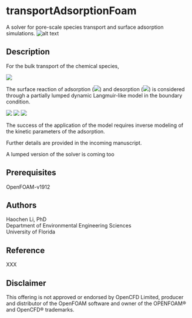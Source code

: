 # transportAdsorptionFoam
A solver for pore-scale species transport and surface adsorption simulations.
![alt text](https://github.com/Rdfing/transportAdsorptionFoam/blob/master/sample_1k_sphere_DOF_10M.png?raw=true)

## Description
For the bulk transport of the chemical species, 

<img src="https://render.githubusercontent.com/render/math?math=\frac{\partial Y_{j}}{\partial t}%2B\nabla\cdot\left(\mathbf{u}Y_{j}\right)=\nabla\cdot\left(D_{j}\nabla Y_{j}\right).">

The surface reaction of adsorption (<img src="https://render.githubusercontent.com/render/math?math=N_{ads}">) and desorption (<img src="https://render.githubusercontent.com/render/math?math=N_{des}">) is considered through a partially lumped dynamic Langmuir-like model in the boundary condition.

<img src="https://render.githubusercontent.com/render/math?math=\frac{\partial Y_{j}^{ads}}{\partial t}=N_{ads}-N_{des},">

<img src="https://render.githubusercontent.com/render/math?math=N_{ads}=k_{ads}Y_{j}\left(1-\theta\right)\quad and\quad\theta=\frac{Y_{j}^{ads}}{\Gamma_{j}^{ads}},">

<img src="https://render.githubusercontent.com/render/math?math=N_{des}=k_{des}Y_{j}^{ads}.">

The success of the application of the model requires inverse modeling of the kinetic parameters of the adsorption.

Further details are provided in the incoming manuscript.

A lumped version of the solver is coming too

## Prerequisites
OpenFOAM-v1912 

## Authors
Haochen Li, PhD <br />
Department of Environmental Engineering Sciences <br />
University of Florida

## Reference
XXX 

## Disclaimer
This offering is not approved or endorsed by OpenCFD Limited, producer and distributor of the OpenFOAM software and owner of the OPENFOAM®  and OpenCFD®  trademarks.

 
